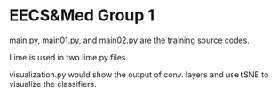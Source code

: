 # EECS&Med Group 1

main.py, main01.py, and main02.py are the training source codes.

Lime is used in two lime.py files.

visualization.py would show the output of conv. layers and use tSNE to visualize the classifiers.
